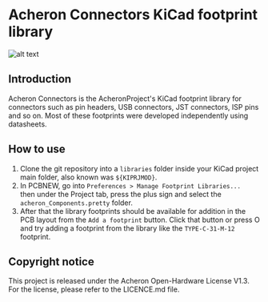 # Acheron Connectors KiCad footprint library

![alt text](https://raw.githubusercontent.com/Gondolindrim/acheronLibrary/master/graphics/acheronReadme.png "Acheron Logo")

## Introduction

Acheron Connectors is the AcheronProject's KiCad footprint library for connectors such as pin headers, USB connectors, JST connectors, ISP pins and so on. Most of these footprints were developed independently using datasheets.

## How to use

1. Clone the git repository into a ``libraries`` folder inside your KiCad project main folder, also known was ``${KIPRJMOD}``.
2. In PCBNEW, go into ``Preferences > Manage Footprint Libraries... `` then under the Project tab, press the plus sign and select the ``acheron_Components.pretty`` folder.
3. After that the library footprints should be available for addition in the PCB layout from the ``Add a footprint`` button. Click that button or press O and try adding a footprint from the library like the ``TYPE-C-31-M-12`` footprint.

## Copyright notice

This project is released under the Acheron Open-Hardware License V1.3. For the license, please refer to the LICENCE.md file.
